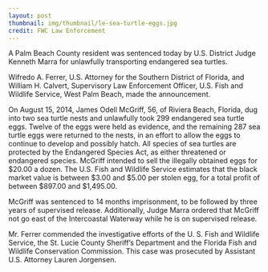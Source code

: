 ```yaml
---
layout: post
thumbnail: img/thumbnail/le-sea-turtle-eggs.jpg
credit: FWC Law Enforcement
---
```


A Palm Beach County resident was sentenced today by U.S. District Judge Kenneth Marra for unlawfully transporting endangered sea turtles.

Wifredo A. Ferrer, U.S. Attorney for the Southern District of Florida, and William H. Calvert, Supervisory Law Enforcement Officer, U.S. Fish and Wildlife Service, West Palm Beach, made the announcement.

On August 15, 2014, James Odell McGriff, 56, of Riviera Beach, Florida, dug into two sea turtle nests and unlawfully took 299 endangered sea turtle eggs. Twelve of the eggs were held as evidence, and the remaining 287 sea turtle eggs were returned to the nests, in an effort to allow the eggs to continue to develop and possibly hatch. All species of sea turtles are protected by the Endangered Species Act, as either threatened or endangered species. McGriff intended to sell the illegally obtained eggs for $20.00 a dozen. The U.S. Fish and Wildlife Service estimates that the black market value is between $3.00 and $5.00 per stolen egg, for a total profit of between $897.00 and $1,495.00.

McGriff was sentenced to 14 months imprisonment, to be followed by three years of supervised release. Additionally, Judge Marra ordered that McGriff not go east of the Intercoastal Waterway while he is on supervised release.

Mr. Ferrer commended the investigative efforts of the U. S. Fish and Wildlife Service, the St. Lucie County Sheriff’s Department and the Florida Fish and Wildlife Conservation Commission. This case was prosecuted by Assistant U.S. Attorney Lauren Jorgensen.